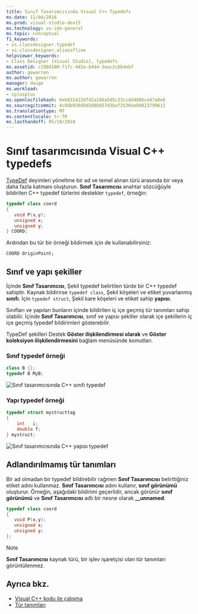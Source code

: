 ```yaml
---
title: Sınıf Tasarımcısında Visual C++ Typedefs
ms.date: 11/04/2016
ms.prod: visual-studio-dev15
ms.technology: vs-ide-general
ms.topic: conceptual
f1_keywords:
- vs.classdesigner.typedef
- vs.classdesigner.aliasofline
helpviewer_keywords:
- Class Designer [Visual Studio], typedefs
ms.assetid: c1984108-71fc-4d3a-b4d4-3eac2c6b4ebf
author: gewarren
ms.author: gewarren
manager: douge
ms.workload:
- cplusplus
ms.openlocfilehash: 6eb831422df42a246a5d5c23ccdd480bce47a0e6
ms.sourcegitcommit: 4c0db930d9d5d8b857d3baf2530ae89823799612
ms.translationtype: MT
ms.contentlocale: tr-TR
ms.lasthandoff: 05/10/2018
---
```

# <a name="visual-c-typedefs-in-class-designer"></a>Sınıf tasarımcısında Visual C++ typedefs

[TypeDef](/cpp/cpp/aliases-and-typedefs-cpp#typedefs) deyimleri yöneltme bir ad ve temel alınan türü arasında bir veya daha fazla katmanı oluşturun. **Sınıf Tasarımcısı** anahtar sözcüğüyle bildirilen C++ typedef türlerini destekler `typedef`, örneğin:

```cpp
typedef class coord
{
   void P(x,y);
   unsigned x;
   unsigned y;
} COORD;
```

Ardından bu tür bir örneği bildirmek için de kullanabilirsiniz:

`COORD OriginPoint;`

## <a name="class-and-struct-shapes"></a>Sınıf ve yapı şekiller

İçinde **Sınıf Tasarımcısı**, Şekil typedef belirtilen türde bir C++ typedef sahiptir. Kaynak bildirirse `typedef class`, Şekil köşeleri ve etiket yuvarlanmış **sınıfı**. İçin `typedef struct`, Şekil kare köşeleri ve etiket sahip **yapısı**.

Sınıfları ve yapıları bunların içinde bildirilen iç içe geçmiş tür tanımları sahip olabilir. İçinde **Sınıf Tasarımcısı**, sınıf ve yapısı şekiller olarak içe şekillerin iç içe geçmiş typedef bildirimleri gösterebilir.

TypeDef şekilleri Destek **Göster ilişkilendirmesi olarak** ve **Göster koleksiyon ilişkilendirmesini** bağlam menüsünde komutları.

### <a name="class-typedef-example"></a>Sınıf typedef örneği

```cpp
class B {};
typedef B MyB;
```

![Sınıf tasarımcısında C++ sınıfı typedef](media/cpp-class-typedef.png)

### <a name="struct-typedef-example"></a>Yapı typedef örneği

```cpp
typedef struct mystructtag
{
    int   i;
    double f;
} mystruct;
```

![Sınıf tasarımcısında C++ yapısı typedef](media/cpp-struct-typedef.png)

## <a name="unnamed-typedefs"></a>Adlandırılmamış tür tanımları

Bir ad olmadan bir typedef bildirebilir rağmen **Sınıf Tasarımcısı** belirttiğiniz etiket adını kullanmaz. **Sınıf Tasarımcısı** adını kullanır, **sınıf görünümü** oluşturur. Örneğin, aşağıdaki bildirimi geçerlidir, ancak görünür **sınıf görünümü** ve **Sınıf Tasarımcısı** adlı bir nesne olarak **__unnamed**:

```cpp
typedef class coord
{
   void P(x,y);
   unsigned x;
   unsigned y;
};
```

> [!NOTE]
> **Sınıf Tasarımcısı** kaynak türü, bir işlev işaretçisi olan tür tanımları görüntülenmez.

## <a name="see-also"></a>Ayrıca bkz.

- [Visual C++ kodu ile çalışma](working-with-visual-cpp-code.md)
- [Tür tanımları](/cpp/cpp/aliases-and-typedefs-cpp#typedefs)